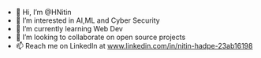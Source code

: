 - 👋 Hi, I’m @HNitin
- 👀 I’m interested in AI,ML and Cyber Security
- 🌱 I’m currently learning Web Dev
- 💞️ I’m looking to collaborate on open source projects
- 📫 Reach me on LinkedIn at www.linkedin.com/in/nitin-hadpe-23ab16198

